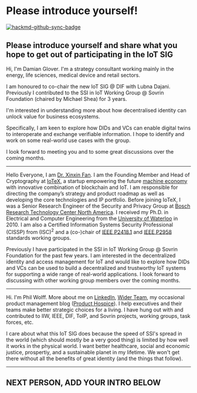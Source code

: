 # Please introduce yourself!

[![hackmd-github-sync-badge](https://hackmd.io/St-qOp-HTUaRHQJMmB7uzQ/badge)](https://hackmd.io/St-qOp-HTUaRHQJMmB7uzQ)


## Please introduce yourself and share what you hope to get out of participating in the IoT SIG

Hi, I'm Damian Glover. I'm a strategy consultant working mainly in the energy, life sciences, medical device and retail sectors. 

I am honoured to co-chair the new IoT SIG @ DIF with Lubna Dajani. Previously I contributed to the SSI in IoT Working Group @ Sovrin Foundation (chaired by Michael Shea) for 3 years.  

I'm interested in understanding more about how decentralised identity can unlock value for business ecosystems. 

Specifically, I am keen to explore how DIDs and VCs can enable digital twins to interoperate and exchange verifiable information. I hope to identify and work on some real-world use cases with the group. 

I look forward to meeting you and to some great discussions over the coming months.

---------------------------------------------------------------------------------------------------------------------------------------------------------------------

Hello Everyone, I am [Dr. Xinxin Fan](https://www.xinxinfan.me/). I am the Founding Member and Head of Cryptography at [IoTeX](https://iotex.io/), a startup empowering the future [machine economy](https://machinefi.com/) with innovative combination of blockchain and IoT. I am responsible for directing the company’s strategy and product roadmap as well as developing the core technologies and IP portfolio. Before joining IoTeX, I was a Senior Research Engineer of the Security and Privacy Group at [Bosch Research Technology Center North America](https://www.bosch.us/our-company/innovation/). I received my Ph.D. in Electrical and Computer Engineering from the [University of Waterloo](https://uwaterloo.ca/) in 2010. I am also a Certified Information Systems Security Professional (CISSP) from (ISC)<sup>2</sup> and a (co-)chair of [IEEE P2418.1](https://sagroups.ieee.org/2418-1/) and [IEEE P2958](https://sagroups.ieee.org/2958/) standards working groups.

Previously I have participated in the SSI in IoT Working Group @ Sovrin Foundation for the past few years. I am interested in the decentralized identity and access management for IoT and would like to explore how DIDs and VCs can be used to build a decentralized and trustworthy IoT systems for supporting a wide range of real-world applications. I look forward to discussing with other working group members over the coming months.   

----

Hi. I'm Phil Wolff. More about me on [LinkedIn](https://linkedin.com/in/philwolff/), [Wider Team](https://wider.team/team/philwolff), my occasional product management blog ([Product Hospice](https://producthospice.wordpress.com/)). I help executives and their teams make better strategic choices for a living. I have hung out with and contributed to IIW, IEEE, DIF, ToIP, and Sovrin projects, working groups, task forces, etc. 

I care about what this IoT SIG does because the speed of SSI's spread in the world (which should mostly be a very good thing) is limited by how well it works in the physical world. I want better healthcare, social and economic justice, prospertiy, and a sustainable planet in my lifetime. We won't get there without all the benefits of great identity (and the things that follow). 

----

## NEXT PERSON, ADD YOUR INTRO BELOW



